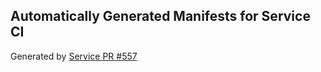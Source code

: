 ## Automatically Generated Manifests for Service CI
Generated by [Service PR #557](https://github.com/trustyai-explainability/trustyai-explainability/pull/557)
